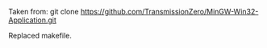 
Taken from: git clone https://github.com/TransmissionZero/MinGW-Win32-Application.git

Replaced makefile.

